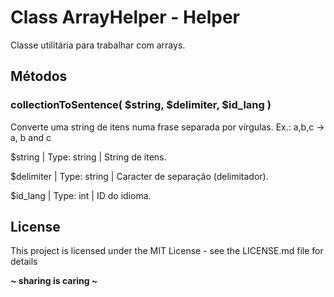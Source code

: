 # Class ArrayHelper - Helper
Classe utilitária para trabalhar com arrays.

## Métodos

### collectionToSentence( $string, $delimiter, $id_lang )
Converte uma string de itens numa frase separada por vírgulas.
Ex.: a,b,c -> a, b and c

$string     | Type: string  | String de itens.

$delimiter  | Type: string  | Caracter de separação (delimitador).

$id_lang    | Type: int     | ID do idioma.

License
----
This project is licensed under the MIT License - see the LICENSE.md file for details

**~ sharing is caring ~**

